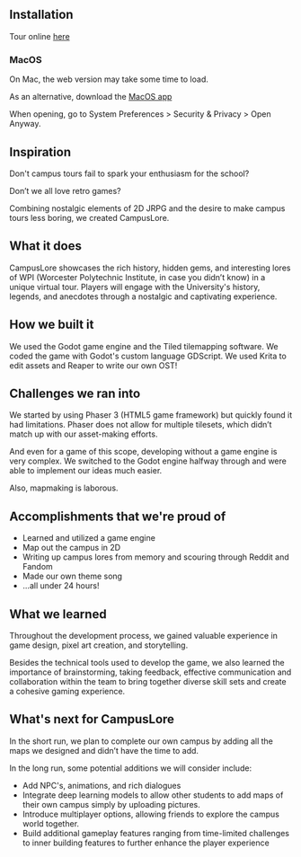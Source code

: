 ## Installation

Tour online [here](https://s-leirbag.itch.io/campus-lore)

### MacOS

On Mac, the web version may take some time to load.

As an alternative, download the [MacOS app](https://www.mediafire.com/file/oze1syld3kzmq9f/CampusLore.zip/file)

When opening, go to System Preferences > Security & Privacy > Open Anyway.

## Inspiration

Don't campus tours fail to spark your enthusiasm for the school?

Don’t we all love retro games?

Combining nostalgic elements of 2D JRPG and the desire to make campus tours less boring, we created CampusLore.

## What it does

CampusLore showcases the rich history, hidden gems, and interesting lores of WPI (Worcester Polytechnic Institute, in case you didn’t know) in a unique virtual tour. Players will engage with the University's history, legends, and anecdotes through a nostalgic and captivating experience.

## How we built it

We used the Godot game engine and the Tiled tilemapping software. We coded the game with Godot's custom language GDScript. We used Krita to edit assets and Reaper to write our own OST!

## Challenges we ran into

We started by using Phaser 3 (HTML5 game framework) but quickly found it had limitations. Phaser does not allow for multiple tilesets, which didn’t match up with our asset-making efforts.

And even for a game of this scope, developing without a game engine is very complex. We switched to the Godot engine halfway through and were able to implement our ideas much easier.

Also, mapmaking is laborous.

## Accomplishments that we're proud of
- Learned and utilized a game engine
- Map out the campus in 2D
- Writing up campus lores from memory and scouring through Reddit and Fandom
- Made our own theme song
- …all under 24 hours!

## What we learned

Throughout the development process, we gained valuable experience in game design, pixel art creation, and storytelling.

Besides the technical tools used to develop the game, we also learned the importance of brainstorming, taking feedback, effective communication and collaboration within the team to bring together diverse skill sets and create a cohesive gaming experience.

## What's next for CampusLore

In the short run, we plan to complete our own campus by adding all the maps we designed and didn’t have the time to add.

In the long run, some potential additions we will consider include:
- Add NPC's, animations, and rich dialogues
- Integrate deep learning models to allow other students to add maps of their own campus simply by uploading pictures. 
- Introduce multiplayer options, allowing friends to explore the campus world together.
- Build additional gameplay features ranging from time-limited challenges to inner building features to further enhance the player experience
